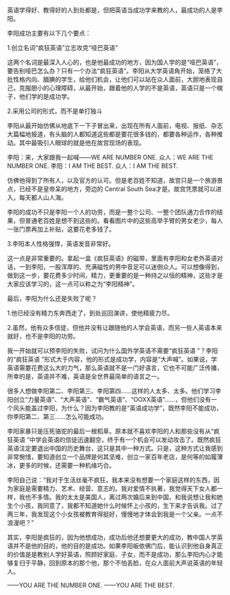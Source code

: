 英语学得好、教得好的人到处都是，但把英语当成功学来教的人，最成功的人是李阳。

李阳成功主要有以下几个要点：

1.创立名词“疯狂英语”立志攻克“哑巴英语”

这两个名词是最深入人心的，也是他最成功的地方，因为国人学的是“哑巴英语”，要告别哑巴怎么办？只有一个办法“疯狂英语”。李阳从大学英语角开始，笼络了大批性格内向、腼腆的学生，给他们机会，让他们可以站在众人面前，大胆地表现自己，克服胆小的心理障碍，从最开始，跟着他的人学的不是英语，英语只是一个幌子，他们学的是成功学。

2.采用公司的形式，而不是单打独斗

李阳从最开始仿佛从地底下一下子冒出来，出现在所有人面前，电视、报纸、杂志大篇幅地报道，有头脑的人都知道这些都是要花很多钱的，都要各种运作，各种推动。其中最吸引人眼球的就是他在故宫现场的表现。



李阳：来，大家跟我一起喊——WE ARE NUMBER ONE.
众人：WE ARE THE NUMBER ONE.
李阳：I AM THE BEST.
众人：I AM THE BEST.

仿佛他得到了所有人，以及官方的认可。但是老百姓不知道，故宫只是一个旅游景点，已经不是皇帝呆的地方，旁边的 Central South Sea才是。故宫凭票就可以进入，每天都人山人海。

李阳的成功不只是李阳一个人的功劳，而是一整个公司、一整个团队通力合作的结果，但普通老百姓是想不到这些的。看看图片中的这些高举手臂的男女老少，每人一张门票再加上补贴，这要花老多钱了。

3.李阳本人性格强悍，英语发音非常好。

这一点是非常重要的。拿起一盒《疯狂英语》的磁带，里面有李阳和女老外英语对话，一到李阳，一股浑厚的、充满磁性的男中音足可以迷倒众人。可以想像得到，做到这一步，要花费多少时间，精力，更重要的是一种持之以恒的精神，这些才是大家应该学习的，这一点可以称之为“李阳精神”。

最后，李阳为什么还是失败了呢？

1.他已经没有精力东奔西走了，到处巡回演讲，使他精疲力尽。

2.虽然，他有众多信徒，但他并没有让跟随他的人学会英语，而另一些人英语本来就好，也不是李阳的功劳。

我一开始就可以预李阳的失败，试问为什么国外学英语不需要“疯狂英语 ”？李阳的“疯狂英语 ”形式大于内容，他的形式是成功学，内容是“大声喊”。如果说，学英语需要花费这么大的力气，那么英语就不是一门好语言，它也不可能广泛传播，所幸的是，英语并不难，英语是全世界最简单的语言之一。

很多人想做李阳第二、李阳第三、李阳第四……这样的人太多、太多。他们学习李阳创立“力量英语”、“大声英语”、“霸气英语”、“OOXX英语”……，但他们没有一个风头能盖过李阳，为什么？因为李阳教的是“英语成功学”，既然李阳不能成功，你李阳第二、第三……怎么可能成功。

李阳家暴只是压死骆驼的最后一根稻草。原本就不喜欢李阳的人和那些没有从“疯狂英语 ”中学会英语的信徒迅速翻空，终于有一个机会可以发动攻击了。既然疯狂英语注定要退出中国的历史舞台，这只是其中一种方式。只是，这种方式让我感到非常惋惜，要知道创立一个品牌是何其坚难，创立一家百年老店，是何等的如履薄冰，更多的时候，还需要一种机缘巧合。

李阳自己说：“我对于生活丝毫不疯狂，我本来没有想要一个家庭这样的东西，因为家庭是需要精力、艺术、经营、意志的。我对爱情不执著，我觉得天下女人都一样，我也不多情。我的太太是美国人，离过两次婚后来到中国，和我说想让我和她生个小孩，我同意了，我都不知道她什么时候怀上小孩的，生下来才告诉我。过了两三年，我发现这个小女孩被教育得挺好，慢慢地才体会到我是一个父亲。一点不浪漫吧？”

其实，李阳是疯狂的，因为他想成功，成功后他还想要更大的成功，教中国人学英语并不是他的目的，他的目的是成功。如果李阳皈依佛门后，能认识到他自身真正的价值是是教别人学好英语，照顾好家庭、子女，而不是成功，那么李阳内心才能够复归于平静，回到原本的那个他，那个不怕丢脸，在众人面前大声说英语的年轻人。

——YOU ARE THE NUMBER ONE.
——YOU ARE THE BEST.

